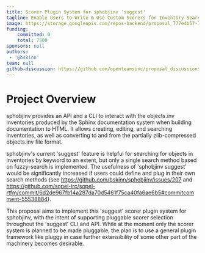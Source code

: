 ```yaml
---
title: Scorer Plugin System for sphobjinv 'suggest'
tagline: Enable Users to Write & Use Custom Scorers for Inventory Searches
image: https://storage.googleapis.com/repos-backend/proposal_777e4b57-73fe-41c4-b5ca-10fc86eca4a2.png
funding:
    committed: 0
    total: 7500
sponsors: null
authors: 
 - '@bskinn'
team: null
github-discussion: https://github.com/openteamsinc/proposal_discussions/discussions/149
---
```


# Project Overview

sphobjinv provides an API and a CLI to interact with the objects.inv inventories produced by the Sphinx documentation system when building documentation to HTML. It allows creating, editing, and searching inventories, as well as converting to and from the partially zlib-compressed objects.inv file format.

sphobjinv's current 'suggest' feature is helpful for searching for objects in inventories by keyword to an extent, but only a single search method based on fuzzy-search is implemented. The usefulness of 'sphobjinv suggest' would be significantly increased if users could define and plug in their own search methods (see https://github.com/bskinn/sphobjinv/issues/207 and https://github.com/sopel-irc/sopel-rtfm/commit/6d2de967fb14a287da70d5461f75ca40fa6ae6b5#commitcomment-55538884).

This proposal aims to implement this 'suggest' scorer plugin system for sphobjinv, with the intent of supporting pluggable scorer selection throughout the 'suggest' CLI and API. While at the moment only the scorer system is planned to be made pluggable, the plan is to use a general plugin framework like pluggy in case further extensibility of some other part of the machinery becomes desirable.